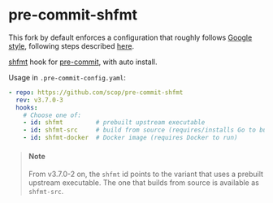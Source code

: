 # pre-commit-shfmt

This fork by default enforces a configuration that roughly follows [Google style](https://google.github.io/styleguide/shellguide.html), following steps described [here](https://github.com/mvdan/sh/blob/master/cmd/shfmt/shfmt.1.scd#examples).

[shfmt](https://github.com/mvdan/sh#shfmt) hook for
[pre-commit](https://pre-commit.com), with auto install.

Usage in `.pre-commit-config.yaml`:

```yaml
- repo: https://github.com/scop/pre-commit-shfmt
  rev: v3.7.0-3
  hooks:
    # Choose one of:
    - id: shfmt         # prebuilt upstream executable
    - id: shfmt-src     # build from source (requires/installs Go to build)
    - id: shfmt-docker  # Docker image (requires Docker to run)
```

> #### Note
> From v3.7.0-2 on, the `shfmt` id points to the variant that uses a prebuilt
> upstream executable. The one that builds from source is available as
> `shfmt-src`.
